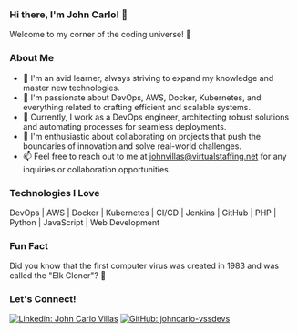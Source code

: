 ### Hi there, I'm John Carlo! 👋

Welcome to my corner of the coding universe! 🚀

### About Me

- 🌱 I'm an avid learner, always striving to expand my knowledge and master new technologies.
- 👀 I'm passionate about DevOps, AWS, Docker, Kubernetes, and everything related to crafting efficient and scalable systems.
- 💼 Currently, I work as a DevOps engineer, architecting robust solutions and automating processes for seamless deployments.
- 💞️ I'm enthusiastic about collaborating on projects that push the boundaries of innovation and solve real-world challenges.
- 📫 Feel free to reach out to me at johnvillas@virtualstaffing.net for any inquiries or collaboration opportunities.

### Technologies I Love

DevOps | AWS | Docker | Kubernetes | CI/CD | Jenkins | GitHub | PHP | Python | JavaScript | Web Development

### Fun Fact

Did you know that the first computer virus was created in 1983 and was called the "Elk Cloner"? 🤯

### Let's Connect!

[![Linkedin: John Carlo Villas](https://img.shields.io/badge/-johncarlo--vssdevs-blue?style=flat-square&logo=Linkedin&logoColor=white&link=https://www.linkedin.com/in/johncarlo-vssdevs/)](https://www.linkedin.com/in/johncarlo-vssdevs/)
[![GitHub: johncarlo-vssdevs](https://img.shields.io/github/followers/johncarlo-vssdevs?label=follow&style=social)](https://github.com/johncarlo-vssdevs)
